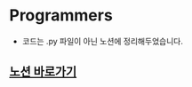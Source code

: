 # Programmers



- 코드는 .py 파일이 아닌 노션에 정리해두었습니다.

## [노션 바로가기](https://ssafy7.notion.site/9fdadcf96fe94f399bf732554c05974c?v=484dd8e7233a4dc2bc10be9330b36b03)